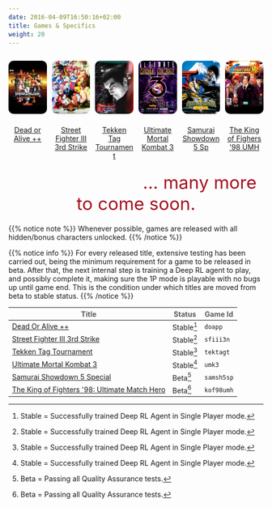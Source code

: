 ```yaml
---
date: 2016-04-09T16:50:16+02:00
title: Games & Specifics
weight: 20
---
```

<div>
  <figure style="margin-bottom:40px; margin-right:1%; margin-left:auto; float:left; width:15.0%">
   <a href="/envs/games/doapp/"><img style="margin-bottom: 20px; border-radius: 10px;" src="/images/envs/doapp.jpg"/>
   <figcaption align="middle">Dead or Alive ++</figcaption></a>
  </figure>                                                                       
  <figure style="margin-bottom:40px; margin-right:1%; margin-left:1%; float:left; width:15.0%;">
   <a href="/envs/games/sfiii3n/"><img style="margin-bottom: 20px; border-radius: 10px;" src="/images/envs/sfiii3n.jpg"/>
   <figcaption align="middle">Street Fighter III 3rd Strike</figcaption></a>
  </figure>                                                                       
  <figure style="margin-bottom:40px; margin-right:1%; margin-left:1%; float:left; width:15.0%;">
   <a href="/envs/games/tektagt/"><img style="margin-bottom: 20px; border-radius: 10px;" src="/images/envs/tektagt.jpg"/>
   <figcaption align="middle">Tekken Tag Tournament</figcaption></a>
  </figure>                                                                       
  <figure style="margin-bottom:40px; margin-right:1%; margin-left:1%; float:left; width:15.0%;">
   <a href="/envs/games/umk3/"><img style="margin-bottom: 20px; border-radius: 10px;" src="/images/envs/umk3.jpg"/>
   <figcaption align="middle">Ultimate Mortal Kombat 3</figcaption></a>
  </figure>                                                                       
  <figure style="margin-bottom:40px; margin-right:1%; margin-left:1%; float:left; width:15.0%;">
   <a href="/envs/games/samsh5sp/"><img style="margin-bottom: 20px; border-radius: 10px;" src="/images/envs/samsh5sp.jpg"/>
   <figcaption align="middle">Samurai Showdown 5 Sp</figcaption></a>        
  </figure>                                                                       
  <figure style="margin-bottom:40px; margin-right:auto; margin-left:1%; float:left; width:15.0%;">
   <a href="/envs/games/kof98umh/"><img style="margin-bottom: 20px; border-radius: 10px;" src="/images/envs/kof98umh.jpg"/>
   <figcaption align="middle">The King of Fighers '98 UMH</figcaption></a>
  </figure>                                                                       
</div>

<p style="font-size:35px;  margin-bottom:20px; text-align:center; color: #a5101f;">... many more to come soon.</p>

{{% notice note %}}
Whenever possible, games are released with all hidden/bonus characters unlocked.
{{% /notice %}}

{{% notice info %}}
For every released title, extensive testing has been carried out, being the minimum requirement for a game to be released in beta. After that, the next internal step is training a Deep RL agent to play, and possibly complete it, making sure the 1P mode is playable with no bugs up until game end. This is the condition under which titles are moved from beta to stable status.
{{% /notice %}}
</div>

| <strong><span style="color:#5B5B60;">Title</span></strong> | <strong><span style="color:#5B5B60;">Status</span></strong> | <strong><span style="color:#5B5B60;">Game Id</span></strong>|
|-------------|-------------| ------|                                    
| <a href="/envs/games/doapp/">Dead Or Alive ++</a>                  | Stable[^1]| `doapp`|
| <a href="/envs/games/sfiii3n/">Street Fighter III 3rd Strike</a>     | Stable[^1]| `sfiii3n`|
| <a href="/envs/games/tektagt/">Tekken Tag Tournament</a>             | Stable[^1]| `tektagt`|
| <a href="/envs/games/umk3/">Ultimate Mortal Kombat 3</a>          | Stable[^1]| `umk3`|
| <a href="/envs/games/samsh5sp/">Samurai Showdown 5 Special</a>        | Beta[^2]| `samsh5sp`|
| <a href="/envs/games/kof98umh/">The King of Fighters '98: Ultimate Match Hero</a>    | Beta[^2]| `kof98umh`|

[^1]: Stable = Successfully trained Deep RL Agent in Single Player mode.
[^2]: Beta = Passing all Quality Assurance tests.
